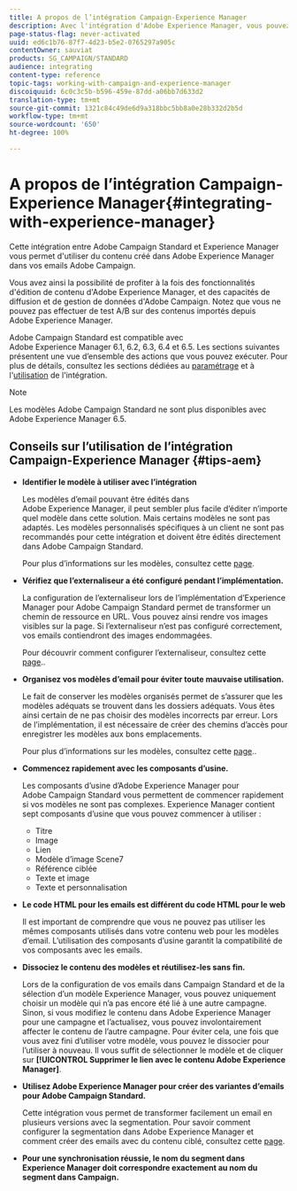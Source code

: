 ```yaml
---
title: A propos de l’intégration Campaign-Experience Manager
description: Avec l'intégration d'Adobe Experience Manager, vous pouvez créer du contenu directement dans AEM et l'utiliser ultérieurement dans Adobe Campaign.
page-status-flag: never-activated
uuid: ed6c1b76-87f7-4d23-b5e2-0765297a905c
contentOwner: sauviat
products: SG_CAMPAIGN/STANDARD
audience: integrating
content-type: reference
topic-tags: working-with-campaign-and-experience-manager
discoiquuid: 6c0c3c5b-b596-459e-87dd-a06bb7d633d2
translation-type: tm+mt
source-git-commit: 1321c84c49de6d9a318bbc5bb8a0e28b332d2b5d
workflow-type: tm+mt
source-wordcount: '650'
ht-degree: 100%

---
```



# A propos de l’intégration Campaign-Experience Manager{#integrating-with-experience-manager}

Cette intégration entre Adobe Campaign Standard et Experience Manager vous permet d&#39;utiliser du contenu créé dans Adobe Experience Manager dans vos emails Adobe Campaign.

Vous avez ainsi la possibilité de profiter à la fois des fonctionnalités d&#39;édition de contenu d&#39;Adobe Experience Manager, et des capacités de diffusion et de gestion de données d&#39;Adobe Campaign. Notez que vous ne pouvez pas effectuer de test A/B sur des contenus importés depuis Adobe Experience Manager.

Adobe Campaign Standard est compatible avec Adobe Experience Manager 6.1, 6.2, 6.3, 6.4 et 6.5. Les sections suivantes présentent une vue d’ensemble des actions que vous pouvez exécuter. Pour plus de détails, consultez les sections dédiées au [paramétrage](https://docs.adobe.com/content/help/fr-FR/experience-manager-65/administering/integration/campaignstandard.html) et à l&#39;[utilisation](https://docs.adobe.com/content/help/fr-FR/experience-manager-65/authoring/aem-adobe-campaign/campaign.html) de l&#39;intégration.

>[!NOTE]
>
> Les modèles Adobe Campaign Standard ne sont plus disponibles avec Adobe Experience Manager 6.5.

## Conseils sur l’utilisation de l’intégration Campaign-Experience Manager {#tips-aem}

* **Identifier le modèle à utiliser avec l’intégration**

   Les modèles d’email pouvant être édités dans Adobe Experience Manager, il peut sembler plus facile d’éditer n’importe quel modèle dans cette solution. Mais certains modèles ne sont pas adaptés. Les modèles personnalisés spécifiques à un client ne sont pas recommandés pour cette intégration et doivent être édités directement dans Adobe Campaign Standard.

   Pour plus d’informations sur les modèles, consultez cette [page](https://docs.adobe.com/content/help/fr-FR/experience-manager-65/developing/platform/templates/templates.html).

* **Vérifiez que l’externaliseur a été configuré pendant l’implémentation.**

   La configuration de l’externaliseur lors de l’implémentation d’Experience Manager pour Adobe Campaign Standard permet de transformer un chemin de ressource en URL. Vous pouvez ainsi rendre vos images visibles sur la page. Si l’externaliseur n’est pas configuré correctement, vos emails contiendront des images endommagées.

   Pour découvrir comment configurer l’externaliseur, consultez cette [page](https://docs.adobe.com/content/help/fr-FR/experience-manager-65/developing/platform/externalizer.html)..

* **Organisez vos modèles d’email pour éviter toute mauvaise utilisation.**

   Le fait de conserver les modèles organisés permet de s’assurer que les modèles adéquats se trouvent dans les dossiers adéquats. Vous êtes ainsi certain de ne pas choisir des modèles incorrects par erreur. Lors de l’implémentation, il est nécessaire de créer des chemins d’accès pour enregistrer les modèles aux bons emplacements.

   Pour plus d’informations sur les modèles, consultez cette [page](https://docs.adobe.com/content/help/fr-FR/experience-manager-65/developing/platform/templates/templates.html#template-availability)..

* **Commencez rapidement avec les composants d’usine.**

   Les composants d’usine d’Adobe Experience Manager pour Adobe Campaign Standard vous permettent de commencer rapidement si vos modèles ne sont pas complexes.
Experience Manager contient sept composants d’usine que vous pouvez commencer à utiliser :

   * Titre
   * Image
   * Lien
   * Modèle d’image Scene7
   * Référence ciblée
   * Texte et image
   * Texte et personnalisation

* **Le code HTML pour les emails est différent du code HTML pour le web**

   Il est important de comprendre que vous ne pouvez pas utiliser les mêmes composants utilisés dans votre contenu web pour les modèles d’email. L’utilisation des composants d’usine garantit la compatibilité de vos composants avec les emails.

* **Dissociez le contenu des modèles et réutilisez-les sans fin.**

   Lors de la configuration de vos emails dans Campaign Standard et de la sélection d’un modèle Experience Manager, vous pouvez uniquement choisir un modèle qui n’a pas encore été lié à une autre campagne. Sinon, si vous modifiez le contenu dans Adobe Experience Manager pour une campagne et l’actualisez, vous pouvez involontairement affecter le contenu de l’autre campagne.
Pour éviter cela, une fois que vous avez fini d’utiliser votre modèle, vous pouvez le dissocier pour l’utiliser à nouveau. Il vous suffit de sélectionner le modèle et de cliquer sur **[!UICONTROL Supprimer le lien avec le contenu Adobe Experience Manager]**.

* **Utilisez Adobe Experience Manager pour créer des variantes d’emails pour Adobe Campaign Standard.**

   Cette intégration vous permet de transformer facilement un email en plusieurs versions avec la segmentation.
Pour savoir comment configurer la segmentation dans Adobe Experience Manager et comment créer des emails avec du contenu ciblé, consultez cette [page](https://docs.adobe.com/help/fr-FR/experience-manager-65/authoring/aem-adobe-campaign/target-adobe-campaign.html#setting-up-segmentation-in-aem).

* **Pour une synchronisation réussie, le nom du segment dans Experience Manager doit correspondre exactement au nom du segment dans Campaign.**